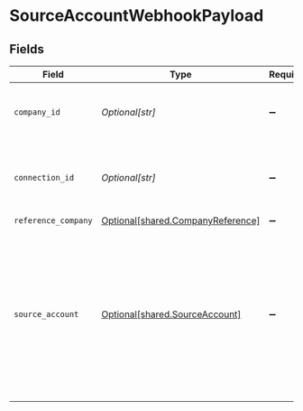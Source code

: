 # SourceAccountWebhookPayload


## Fields

| Field                                                                                                                                                                                                                                   | Type                                                                                                                                                                                                                                    | Required                                                                                                                                                                                                                                | Description                                                                                                                                                                                                                             | Example                                                                                                                                                                                                                                 |
| --------------------------------------------------------------------------------------------------------------------------------------------------------------------------------------------------------------------------------------- | --------------------------------------------------------------------------------------------------------------------------------------------------------------------------------------------------------------------------------------- | --------------------------------------------------------------------------------------------------------------------------------------------------------------------------------------------------------------------------------------- | --------------------------------------------------------------------------------------------------------------------------------------------------------------------------------------------------------------------------------------- | --------------------------------------------------------------------------------------------------------------------------------------------------------------------------------------------------------------------------------------- |
| `company_id`                                                                                                                                                                                                                            | *Optional[str]*                                                                                                                                                                                                                         | :heavy_minus_sign:                                                                                                                                                                                                                      | Unique identifier for your SMB in Codat.                                                                                                                                                                                                | 8a210b68-6988-11ed-a1eb-0242ac120002                                                                                                                                                                                                    |
| `connection_id`                                                                                                                                                                                                                         | *Optional[str]*                                                                                                                                                                                                                         | :heavy_minus_sign:                                                                                                                                                                                                                      | Unique identifier for a company's data connection.                                                                                                                                                                                      | 2e9d2c44-f675-40ba-8049-353bfcb5e171                                                                                                                                                                                                    |
| `reference_company`                                                                                                                                                                                                                     | [Optional[shared.CompanyReference]](../../models/shared/companyreference.md)                                                                                                                                                            | :heavy_minus_sign:                                                                                                                                                                                                                      | N/A                                                                                                                                                                                                                                     |                                                                                                                                                                                                                                         |
| `source_account`                                                                                                                                                                                                                        | [Optional[shared.SourceAccount]](../../models/shared/sourceaccount.md)                                                                                                                                                                  | :heavy_minus_sign:                                                                                                                                                                                                                      | The target bank account in a supported accounting software for ingestion into a bank feed.                                                                                                                                              | {<br/>"id": "acc-002",<br/>"accountName": "account-081",<br/>"sortCode": "123456",<br/>"accountType": "Credit",<br/>"accountNumber": "12345670",<br/>"currency": "GBP",<br/>"balance": 99.99,<br/>"modifiedDate": "2023-01-09T14:14:14.1057478Z",<br/>"status": "pending"<br/>} |